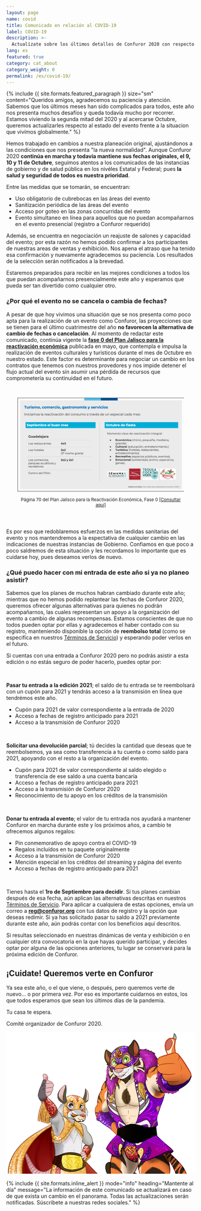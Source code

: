 ```yaml
---
layout: page
name: covid
title: Comunicado en relación al COVID-19
label: COVID-19
description: >-
  Actualízate sobre los últimos detalles de Confuror 2020 con respecto a la situación sanitaria del COVID-19
lang: es
featured: true
category: cat_about
category_weight: 0
permalink: /es/covid-19/
---
```


{%
  include {{ site.formats.featured_paragraph }}
  size="sm"
  content="Queridos amigos, agradecemos su paciencia y atención. Sabemos que los últimos meses han sido complicados para todos, este año nos presenta muchos desafíos y queda todavía mucho por recorrer. Estamos viviendo la segunda mitad del 2020 y al acercarse Octubre, queremos actualizarles respecto al estado del evento frente a la situacion que vivímos globalmente."
%}

Hemos trabajado en cambios a nuestra planeación original, ajustándonos a las condiciones que nos presenta "la nueva normalidad". Aunque Confuror 2020 **continúa en marcha y todavía mantiene sus fechas originales, el 9, 10 y 11 de Octubre**, seguimos atentos a los comunicados de las instancias de gobierno y de salud pública en los nivéles Estatal y Federal; pues **la salud y seguridad de todos es nuestra prioridad**.

Entre las medidas que se tomarán, se encuentran:

- Uso obligatorio de cubrebocas en las áreas del evento
- Sanitización periódica de las áreas del evento
- Acceso por goteo en las zonas concurridas del evento
- Evento simultaneo en línea para aquellos que no puedan acompañarnos en el evento presencial (registro a Confuror requerido)

Además, se encuentra en negociación un reajuste de salones y capacidad del evento; por esta razón no hemos podido confirmar a los participantes de nuestras areas de ventas y exhibición. Nos apena el atraso que ha tenido esa confirmación y nuevamente agradecemos su paciencia. Los resultados de la selección serán notificados a la brevedad.

Estaremos preparados para recibir en las mejores condiciones a todos los que puedan acompañarnos presencialmente este año y esperamos que pueda ser tan divertido como cualquier otro.


### ¿Por qué el evento no se cancela o cambia de fechas?

A pesar de que hoy vivimos una situación que se nos presenta como poco apta para la realización de un evento como Confuror, las proyecciones que se tienen para el último cuatrimestre del año **no favorecen la alternativa de cambio de fechas o cancelación**. Al momento de redactar este comunicado, continúa vigente la [**fase 0 del Plan Jalisco para la reactivación económica**](https://reactivacioneconomica.jalisco.gob.mx/) publicada en mayo, que contempla e impulsa la realización de eventos culturales y turísticos durante el mes de Octubre en nuestro estado. Este factor es determinante para negociar un cambio en los contratos que tenemos con nuestros provedores y nos impide detener el flujo actual del evento sin asumir una pérdida de recursos que comprometería su continuidad en el futuro.

<div class="container" style="padding: 30px;">
  <img class="img-fluid" src="/images/pictures/fase_0_octubre_pg70.png" alt="Fase 0 del Plan Jalisco para la reactivación económica, pg. 70">
  <p style="text-align: center; font-size: smaller;">Página 70 del Plan Jalisco para la
Reactivación Económica, Fase 0 <a href="https://reactivacioneconomica.jalisco.gob.mx/wp-content/uploads/2020/06/20200511_VF-Hacia-una-nueva-normalidad-1.pdf" target="_blank">[Consultar aquí]</a></p>
</div>

Es por eso que redoblaremos esfuerzos en las medidas sanitarias del evento y nos mantendremos a la espectativa de cualquier cambio en las indicaciones de nuestras instancias de Gobierno. Confiamos en que poco a poco saldremos de esta situación y les recordamos lo importante que es cuidarse hoy, pues deseamos verlos de nuevo.


### ¿Qué puedo hacer con mi entrada de este año si ya no planeo asistir?

Sabemos que los planes de muchos habran cambiado durante este año; mientras que no hemos podido replantear las fechas de Confuror 2020, queremos ofrecer algunas alternativas para quienes no podrán acompañarnos, las cuales representan un apoyo a la organización del evento a cambio de algunas recompensas. Estamos conscientes de que no todos pueden optar por ellas y agradecemos el haber contado con su registro, manteniendo disponible la opción de **reembolso total** (como se especifica en nuestros [Términos de Servicio](/es/terminos_de_servicio/)) y esperando poder verlos en el futuro.

Si cuentas con una entrada a Confuror 2020 pero no podrás asistir a esta edición o no estás seguro de poder hacerlo, puedes optar por:

<br>

**Pasar tu entrada a la edición 2021**; el saldo de tu entrada se te reembolsará con un cupón para 2021 y tendrás acceso a la transmisión en línea que tendrémos este año.

- Cupón para 2021 de valor correspondiente a la entrada de 2020
- Acceso a fechas de registro anticipado para 2021
- Acceso a la transmisión de Confuror 2020

<br>

**Solicitar una devolución parcial**; tú decides la cantidad que deseas que te reembolsemos, ya sea como transferencia a tu cuenta o como saldo para 2021, apoyando con el resto a la organización del evento.

- Cupón para 2021 de valor correspondiente al saldo elegido o transferencia de ese saldo a una cuenta bancaria
- Acceso a fechas de registro anticipado para 2021
- Acceso a la transmisión de Confuror 2020
- Reconocimiento de tu apoyo en los créditos de la transmisión

<br>

**Donar tu entrada al evento**; el valor de tu entrada nos ayudará a mantener Confuror en marcha durante este y los próximos años, a cambio te ofrecemos algunos regalos:

- Pin conmemorativo de apoyo contra el COVID-19
- Regalos incluídos en tu paquete originalmente
- Acceso a la transmisión de Confuror 2020
- Mención especial en los créditos del streaming y página del evento
- Acceso a fechas de registro anticipado para 2021

<br>

Tienes hasta el **1ro de Septiembre para decidir**. Si tus planes cambian después de esa fecha, aún aplican las alternativas descritas en nuestros [Términos de Servicio](/es/terminos_de_servicio/). Para aplicar a cualquiera de estas opciones, envía un correo a **reg@confuror.org** con tus datos de registro y la opción que deseas redimir. Si ya has solicitado pasar tu saldo a 2021 previamente durante este año, aún podrás contar con los beneficios aquí descritos.

Si resultas seleccionado en nuestras dinámicas de venta y exhibición o en cualquier otra convocatoria en la que hayas querido participar, y decides optar por alguna de las opciones anteriores, tu lugar se conservará para la próxima edición de Confuror.


## ¡Cuidate! Queremos verte en Confuror

Ya sea este año, o el que viene, o después, pero queremos verte de nuevo... o por primera vez. Por eso es importante cuidarnos en estos, los que todos esperamos que sean los últimos días de la pandemia.

Tu casa te espera.

<p class="signature">Comité organizador de Confuror 2020.</p>

<div class="container">
  <img class="img-fluid" src="/images/pictures/confuror_cubrebocas_web.png" alt="Queremos verte en Confuror, dibujo de Nathaniel Ramirez">
</div>

{%
  include {{ site.formats.inline_alert }}
  mode="info"
  heading="Mantente al día"
  message="La información de este comunicado se actualizará en caso de que exista un cambio en el panorama. Todas las actualizaciones serán notificadas. Súscribete a nuestras redes sociales."
%}